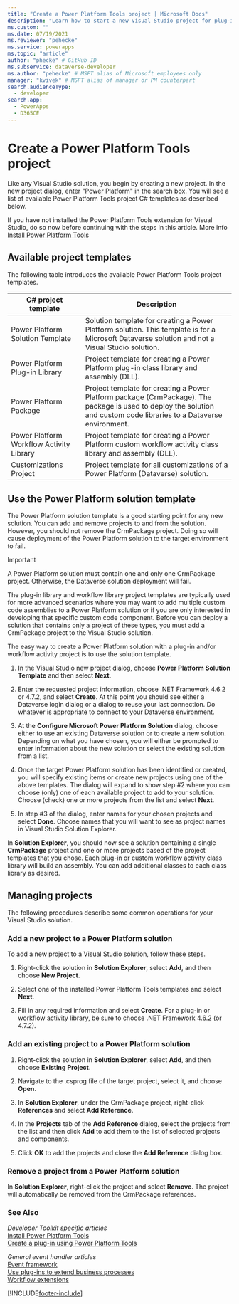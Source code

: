 ```yaml
---
title: "Create a Power Platform Tools project | Microsoft Docs"
description: "Learn how to start a new Visual Studio project for plug-in or custom workflow assembly development using Power Platform Tools."
ms.custom: ""
ms.date: 07/19/2021
ms.reviewer: "pehecke"
ms.service: powerapps
ms.topic: "article"
author: "phecke" # GitHub ID
ms.subservice: dataverse-developer
ms.author: "pehecke" # MSFT alias of Microsoft employees only
manager: "kvivek" # MSFT alias of manager or PM counterpart
search.audienceType: 
  - developer
search.app: 
  - PowerApps
  - D365CE
---
```


# Create a Power Platform Tools project

Like any Visual Studio solution, you begin by creating a new project. In the new project dialog, enter "Power Platform" in the search box. You will see a list of available Power Platform Tools project C# templates as described below.

If you have not installed the Power Platform Tools extension for Visual Studio, do so now before continuing with the steps in this article. More info [Install Power Platform Tools](devtools-install.md)

## Available project templates

The following table introduces the available Power Platform Tools project templates.

| C# project template | Description |
| --- | --- |
| Power Platform Solution Template | Solution template for creating a Power Platform solution. This template is for a Microsoft Dataverse solution and not a Visual Studio solution. |
| Power Platform Plug-in Library | Project template for creating a Power Platform plug-in class library and assembly (DLL).|
| Power Platform Package | Project template for creating a Power Platform package (CrmPackage). The package is used to deploy the solution and custom code libraries to a Dataverse environment.|
| Power Platform Workflow Activity Library | Project template for creating a Power Platform custom workflow activity class library and assembly (DLL).|
| Customizations Project | Project template for all customizations of a Power Platform (Dataverse) solution. |

## Use the Power Platform solution template

The Power Platform solution template is a good starting point for any new solution. You can add and remove projects to and from the solution. However, you should not remove the CrmPackage project. Doing so will cause deployment of the Power Platform solution to the target environment to fail.

> [!IMPORTANT]
> A Power Platform solution must contain one and only one CrmPackage project. Otherwise, the Dataverse solution deployment will fail.

The plug-in library and workflow library project templates are typically used for more advanced scenarios where you may want to add multiple custom code assemblies to a Power Platform solution or if you are only interested in developing that specific custom code component. Before you can deploy a solution that contains only a project of these types, you must add a CrmPackage project to the Visual Studio solution.

The easy way to create a Power Platform solution with a plug-in and/or workflow activity project is to use the solution template.

1. In the Visual Studio new project dialog, choose **Power Platform Solution Template** and then select **Next**.

1. Enter the requested project information, choose .NET Framework 4.6.2 or 4.7.2, and select **Create**. At this point you should see either a Dataverse login dialog or a dialog to reuse your last connection. Do whatever is appropriate to connect to your Dataverse environment.

1. At the **Configure Microsoft Power Platform Solution** dialog, choose either to use an existing Dataverse solution or to create a new solution. Depending on what you have chosen, you will either be prompted to enter information about the new solution or select the existing solution from a list.

1. Once the target Power Platform solution has been identified or created, you will specify existing items or create new projects using one of the above templates. The dialog will expand to show step #2 where you can choose (only) one of each available project to add to your solution. Choose (check) one or more projects from the list and select **Next**.

1. In step #3 of the dialog, enter names for your chosen projects and select **Done**. Choose names that you will want to see as project names in Visual Studio Solution Explorer.

In **Solution Explorer**, you should now see a solution containing a single **CrmPackage** project and one or more projects based of the project templates that you chose. Each plug-in or custom workflow activity class library will build an assembly. You can add additional classes to each class library as desired.

## Managing projects

The following procedures describe some common operations for your Visual Studio solution.

### Add a new project to a Power Platform solution

To add a new project to a Visual Studio solution, follow these steps.

1. Right-click the solution in **Solution Explorer**, select **Add**, and then choose **New Project**.

1. Select one of the installed Power Platform Tools templates and select **Next**.

1. Fill in any required information and select **Create**. For a plug-in or workflow activity library, be sure to choose .NET Framework 4.6.2 (or 4.7.2).

### Add an existing project to a Power Platform solution

1. Right-click the solution in **Solution Explorer**, select **Add**, and then choose **Existing Project**.

1. Navigate to the .csprog file of the target project, select it, and choose **Open**.

1. In **Solution Explorer**, under the CrmPackage project, right-click **References** and select **Add Reference**.

1. In the **Projects** tab of the **Add Reference** dialog, select the projects from the list and then click **Add** to add them to the list of selected projects and components.

1. Click **OK** to add the projects and close the **Add Reference** dialog box.

### Remove a project from a Power Platform solution

In **Solution Explorer**, right-click the project and select **Remove**. The project will automatically be removed from the CrmPackage references.

### See Also

*Developer Toolkit specific articles*  
[Install Power Platform Tools](devtools-install.md)  
[Create a plug-in using Power Platform Tools](devtools-create-plugin.md)

*General event handler articles*  
[Event framework](../event-framework.md)  
[Use plug-ins to extend business processes](../plug-ins.md)  
[Workflow extensions](../workflow/workflow-extensions.md)

[!INCLUDE[footer-include](../../../includes/footer-banner.md)]
